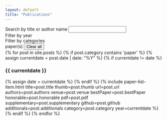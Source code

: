 ```yaml
---
layout: default
title: "Publications"
---
```


<div class="main-section-wrap">
  <div class="search-wrap">
    <div class="form-row">
      <label for="paper-search">Search by title or author name</label>
      <input name="paper-search" id="paper-search" type="text" onkeyup=" search(event)" />
    </div>
    <div class="year-filters form-row">
      <label for="paper-year">Filter by year</label>
      <div id="year-buttons"></div>
    </div>
    <div class="category-filters form-row">
      <label for="paper-year">Filter by categories</label>
      <div id="category-buttons"></div>
    </div>
    <div class="form-row">
      <label><span id="n-papers"></span> paper(s)</label>
      <button id="clear-all" onclick="clear_all()">Clear all</button>
    </div>
  </div>
  {% for post in site.posts %}
    {% if post.category contains 'paper' %}
      {% assign currentdate = post.date | date: "%Y" %}
      {% if currentdate != date %}
        <h3 class="post-cat-title year" id="y{{currentdate}}">{{ currentdate }}</h3>
        {% assign date = currentdate %}
      {% endif %}
        {% include paper-list-item.html
          title=post.title
          thumb=post.thumb
          url=post.url
          authors=post.authors
          venue=post.venue
          bestPaper=post.bestPaper
          honorable=post.honorable
          pdf=post.pdf
          supplementary=post.supplementary
          github=post.github
          additionals=post.additionals
          category=post.category
          year=currentdate
        %}
    {% endif %}
  {% endfor %}
</div>

  <script>
    // filter
    let year_filter_items = [];
    let category_filter_items = [];
    let filter_status = {};
    function load_filters() {
      // year filter
      year_filter_items = Array.from(document.querySelectorAll(".post-cat-title.year")).map((yt) => {
        return {year: yt.innerText, selected: false};
      });
      category_filter_items = [
{% for topic in site.data.research_areas %}
        { name: '{{topic.name}}', key: '{{topic.category}}', selected: false },
{% endfor %}
{% for topic in site.data.minor_topics %}
        { name: '{{topic.name}}', key: '{{topic.category}}', selected: false },
{% endfor %}
      ];

      year_filter_items.forEach((y) => {
        let button = document.createElement("button");
        button.innerHTML = y.year;
        button.addEventListener ("click", () => {
          y.selected = !y.selected;
          if (y.selected) {
            filter_by("year", "on", y.year);
            button.classList.add("selected");
          } else {
            filter_by("year", "off", y.year);
            button.classList.remove("selected");
          }
        });
        document.querySelector("#year-buttons").append(button);
      });

      category_filter_items.forEach((y) => {
        let button = document.createElement("button");
        button.innerHTML = y.name;
        button.addEventListener ("click", () => {
          y.selected = !y.selected;
          if (y.selected) {
            filter_by("category", "on", y.key);
            button.classList.add("selected");
          } else {
            filter_by("category", "off", y.key);
            button.classList.remove("selected");
          }
        });
        document.querySelector("#category-buttons").append(button);
      });
    }

    function filter_by(by, onf, value) {
      if (!filter_status[by]) filter_status[by] = [];
      filter_status[by] = filter_status[by].filter(d => d !== value);
      if (onf === "on") {
        filter_status[by].push(value);
      }
      let year_check = [];
      article_data.forEach((art) => {
        let matches = Object.keys(filter_status).map((fby) =>  {
          if (fby === "category") {
            if (filter_status[fby]?.length == 0 || !filter_status[fby]) return 1;
            else if (art[fby].some(a => filter_status[fby].includes(a))) return 1;
            else return -1;
          } else {
            if (filter_status[fby]?.length == 0 || !filter_status[fby]) return 1;
            else if (filter_status[fby].includes(art[fby])) return 1;
            else return -1;
          }
        });
        if (!matches.every(d => d == 1)) {
          art.dom.classList.add("filter-hidden");
        } else {
          art.dom.classList.remove("filter-hidden");
          year_check.push(art.year);
        }
      });
      document.querySelectorAll(".post-cat-title.year").forEach((yt) => {
        if (!year_check.includes(yt.innerText)) yt.classList.add("filter-hidden");
        else  yt.classList.remove("filter-hidden");
      });
      update_paper_numbers();
    }

    // search
    let article_data = [];
    function parse_items() {
      article_data = Array.from(document.querySelectorAll('article.paper-list-item')).map((dom) => {return {
        dom,
        title: dom.getAttribute("data-title").toLowerCase(),
        authors: dom.getAttribute("data-authors").toLowerCase(),
        category: dom.getAttribute("data-category").split(/\s+/gi),
        year: dom.getAttribute("data-year")
        };
      });
    }

    function search(event) {
      let search_text = event?.target?.value || "";
      if (article_data.length == 0) {
        parse_items();
      }
      let year_check = [];
      if (search_text.length == 0) {
        clear_search();
      } else {
        let tokens = search_text.toLowerCase().split(/\s+/gi);
        article_data.forEach((art) => {
          let matches = tokens.map((d) => {
            if (art.title.includes(d)) return 1;
            else if (art.authors.includes(d)) return 1;
            return -1;
          });
          if (!matches.every(d => d == 1)) {
            art.dom.classList.add("hidden");
          } else {
            art.dom.classList.remove("hidden");
            year_check.push(art.year);
          }
        });
        document.querySelectorAll(".post-cat-title.year").forEach((yt) => {
          if (!year_check.includes(yt.innerText)) yt.classList.add("hidden");
        });
        update_paper_numbers();
      }
    }
    function clear_search() {
      article_data.forEach((art) => {
        art.dom.classList.remove("hidden");
      });
      document.querySelectorAll(".post-cat-title").forEach((yt) => {
        yt.classList.remove("hidden");
      });
      update_paper_numbers();
    }
    parse_items();
    load_filters();

    function clear_all() {
      document.querySelector("#paper-search").value = "";
      article_data.forEach((art) => {
        art.dom.classList.remove("hidden");
        art.dom.classList.remove("filter-hidden");
      });
      document.querySelectorAll(".post-cat-title").forEach((yt) => {
        yt.classList.remove("hidden");
        yt.classList.remove("filter-hidden");
      });
      filter_status = {};
      year_filter_items.forEach(y => y.selected = false);
      document.querySelectorAll("#year-buttons button").forEach((button) => button.classList.remove("selected"));
      category_filter_items.forEach(y => y.selected = false);
      document.querySelectorAll("#category-buttons button").forEach((button) => button.classList.remove("selected"));
      update_paper_numbers();
    }
    function update_paper_numbers() {
      document.querySelector("#n-papers").innerText = article_data.filter((art) => !art.dom.classList.contains("hidden") && !art.dom.classList.contains("filter-hidden")).length || 0;
    }
    update_paper_numbers();
  </script>
